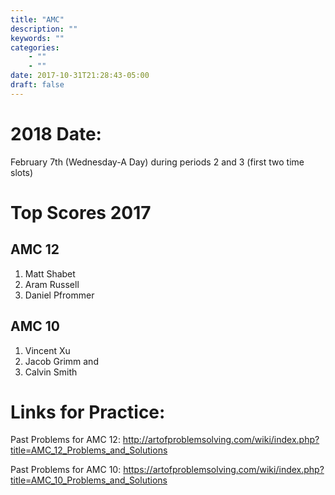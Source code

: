 ```yaml
---
title: "AMC"
description: ""
keywords: ""
categories: 
    - ""
    - ""
date: 2017-10-31T21:28:43-05:00
draft: false
---
```


# 2018 Date: 
February 7th (Wednesday-A Day) during periods 2 and 3 (first two time slots)

# Top Scores 2017
## AMC 12
1) Matt Shabet
2) Aram Russell
3) Daniel Pfrommer

## AMC 10
1) Vincent Xu
2) Jacob Grimm and 
3) Calvin Smith


# Links for Practice:
Past Problems for AMC 12: http://artofproblemsolving.com/wiki/index.php?title=AMC_12_Problems_and_Solutions

Past Problems for AMC 10: https://artofproblemsolving.com/wiki/index.php?title=AMC_10_Problems_and_Solutions
